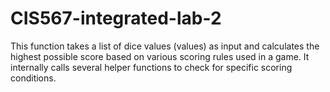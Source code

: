 # CIS567-integrated-lab-2
This function takes a list of dice values (values) as input and calculates the highest possible score based on various scoring rules used in a game. It internally calls several helper functions to check for specific scoring conditions.

